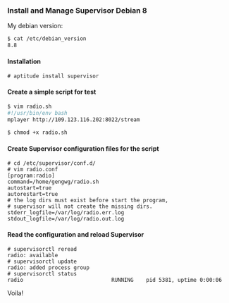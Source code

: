 ### Install and Manage Supervisor Debian 8
My debian version:
```bash
$ cat /etc/debian_version
8.8
```

#### Installation
```
# aptitude install supervisor
```

#### Create a simple script for test

```bash
$ vim radio.sh
#!/usr/bin/env bash
mplayer http://109.123.116.202:8022/stream

$ chmod +x radio.sh
```

#### Create Supervisor configuration files for the script
```
# cd /etc/supervisor/conf.d/
# vim radio.conf
[program:radio]
command=/home/gengwg/radio.sh
autostart=true
autorestart=true
# the log dirs must exist before start the program,
# supervisor will not create the missing dirs.
stderr_logfile=/var/log/radio.err.log
stdout_logfile=/var/log/radio.out.log
```

#### Read the configuration and reload Supervisor
```
# supervisorctl reread
radio: available
# supervisorctl update
radio: added process group
# supervisorctl status
radio                            RUNNING    pid 5381, uptime 0:00:06
```
Voila!
